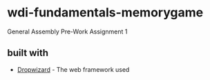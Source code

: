 # wdi-fundamentals-memorygame
General Assembly Pre-Work Assignment 1

## built with
* [Dropwizard](http://www.dropwizard.io/1.0.2/docs/) - The web framework used
